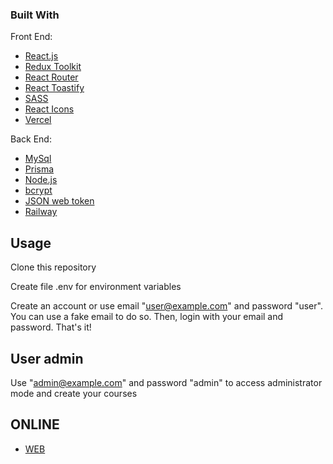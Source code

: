 ### Built With

Front End:

- [React.js](https://reactjs.org/)
- [Redux Toolkit](https://redux-toolkit.js.org/)
- [React Router](https://v5.reactrouter.com/web/guides/quick-start)
- [React Toastify](https://www.npmjs.com/package/react-toastify)
- [SASS](https://sass-lang.com/)
- [React Icons](https://react-icons.github.io/react-icons/)
- [Vercel](https://vercel.com/)

Back End:

- [MySql](https://www.mysql.com/)
- [Prisma](https://www.prisma.io/)
- [Node.js](https://nodejs.org/en/)
- [bcrypt](https://www.npmjs.com/package/bcrypt)
- [JSON web token](https://jwt.io/)
- [Railway](https://railway.app/)

## Usage

Clone this repository

Create file .env for environment variables

Create an account or use email "user@example.com" and password "user". You can use a fake email to do so. Then, login with your email and password. That's it!

## User admin

Use "admin@example.com" and password "admin" to access administrator mode and create your courses

## ONLINE

- [WEB](https://challenge-school.vercel.app/)
